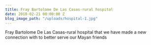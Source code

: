 ```yaml
---
title: Fray Bartolome De Las Casas-rural hospital
date: 2018-02-21 00:00:00 Z
blog_image_path: "/uploads/hospital-1.jpg"
---
```


Fray Bartolome De Las Casas-rural hospital that we have made a new connection with to better serve our Mayan friends